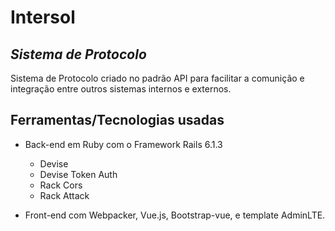# Intersol
## _**Sistema de Protocolo**_

Sistema de Protocolo criado no padrão API para facilitar a comunição e integração entre outros sistemas internos e externos.

## Ferramentas/Tecnologias usadas

- Back-end em Ruby com o Framework Rails 6.1.3
    - Devise
    - Devise Token Auth
    - Rack Cors
    - Rack Attack

- Front-end com Webpacker, Vue.js, Bootstrap-vue, e template AdminLTE.
